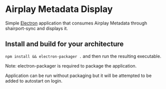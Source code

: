 # Airplay Metadata Display

Simple [Electron](http://electron.atom.io) application that consumes Airplay Metadata through shairport-sync and displays it.

## Install and build for your architecture

`npm install && electron-packager .` and then run the resulting executable.

Note: electron-packager is required to package the application. 

Application can be run without packaging but it will be attempted to be added to autostart on login.